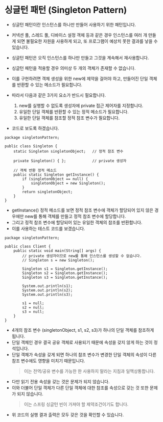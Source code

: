 # 싱글턴 패턴 (Singleton Pattern)
* 싱글턴 패턴이란 인스턴스를 하나만 만들어 사용하기 위한 패턴입니다.
* 커넥션 풀, 스레드 풀, 디바이스 설정 객체 등과 같은 경우 인스턴스를 여러 개 만들게 되면 불필요한 자원을 사용하게 되고, 
또 프로그램이 예상치 못한 결과를 낳을 수 있습니다.
* 싱글턴 패턴은 오직 인스턴스를 하나만 만들고 그것을 계속해서 재사용합니다.
* 싱글턴 패턴을 적용할 경우 의미상 두 개의 객체가 존재할 수 없습니다.
* 이를 구현하려면 객체 생성을 위한 new에 제약을 걸어야 하고, 만들어진 단일 객체를 반환할 수 있는 메소드가 필요합니다.

* 따라서 다음과 같은 3가지 요소가 반드시 필요합니다.
    1. new를 실행할 수 없도록 생성자에 private 접근 제어자를 지정합니다.
    2. 유일한 단일 객체를 반환할 수 있는 정적 메소드가 필요합니다.
    3. 유일한 단일 객체를 참조할 정적 참조 변수가 필요합니다.
* 코드로 보도록 하겠습니다.
```
package singletonPattern;

public class Singleton {
    static Singleton singletonObject;   // 정적 참조 변수
    
    private Singleton() { };            // private 생성자
    
    // 객체 반환 정적 메소드
    public static Singleton getInstance() {
        if (singletonObject == null) {
            singletonObject = new Singleton();
        }
        return singletonObject;
    }
}
```

* getInstance() 정적 메소드를 보면 정적 참조 변수에 객체가 할당되어 있지 않은 경우에만 new를 통해 객체를 만들고 정적 참조 변수에 할당합니다.
* 그리고 정적 참조 변수에 할당되어 있는 유일한 객체의 참조를 반환합니다.
* 이를 사용하는 테스트 코드를 보겠습니다.
```
package singletonPattern;

public class Client {
    public static void main(String[] args) {
        // private 생성자이므로 new를 통해 인스턴스를 생성할 수 없습니다.
        // Singleton s = new Singleton();
        
        Singleton s1 = Singleton.getInstance();
        Singleton s2 = Singleton.getInstance();
        Singleton s3 = Singleton.getInstance();
        
        System.out.println(s1);
        System.out.println(s2);
        System.out.println(s3);
        
        s1 = null;
        s2 = null;
        s3 = null;
    }
}
```
* 4개의 참조 변수 (singletonObject, s1, s2, s3)가 하나의 단일 객체를 참조하게 됩니다.
* 단일 객체인 경우 결국 공유 객체로 사용되기 때문에 속성을 갖지 않게 하는 것이 정석입니다.
* 단일 객체가 속성을 갖게 되면 하나의 참조 변수가 변경한 단일 객체의 속성이 다른 참조 변수에도 영향을 미치기 때문입니다.
    > 이는 전역/공유 변수를 가능한 한 사용하지 말라는 지침과 일맥상통합니다.
* 다만 읽기 전용 속성을 갖는 것은 문제가 되지 않습니다.
* 이와 더불어 단일 객체가 다른 단일 객체에 대한 참조를 속성으로 갖는 것 또한 문제가 되지 않습니다.
    > 이는 스프링 싱글턴 빈이 가져야 할 제약조건이기도 합니다.
* 위 코드의 실행 결과 출력은 모두 갖은 것을 확인할 수 있습니다.

